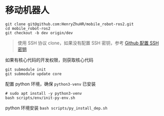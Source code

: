 # 移动机器人


```shell
git clone git@github.com:HenryZhuHR/mobile_robot-ros2.git
cd mobile_robot-ros2
git checkout -b dev origin/dev
```
> 使用 SSH 协议 clone，如果没有配置 SSH 密钥，参考 [Github 配置 SSH 密钥](https://henryzhuhr.github.io/program/git/github-ssh.html)

如果有核心代码的开发权限，则获取核心代码
```shell
git submodule init
git submodule update core
```


配置 python 环境，确保 `python3-venv` 已安装

```shell
# sudo apt install -y python3-venv
bash scripts/env/init-py-env.sh
```

python 环境安装 `bash scripts/py_install_dep.sh`



